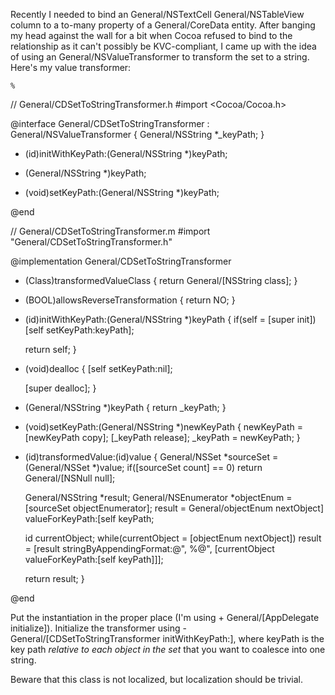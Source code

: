 Recently I needed to bind an General/NSTextCell General/NSTableView column to a to-many property of a General/CoreData entity.  After banging my head against the wall for a bit when Cocoa refused to bind to the relationship as it can't possibly be KVC-compliant, I came up with the idea of using an General/NSValueTransformer to transform the set to a string.  Here's my value transformer:

    %
// General/CDSetToStringTransformer.h
#import <Cocoa/Cocoa.h>

@interface General/CDSetToStringTransformer : General/NSValueTransformer
{
	General/NSString *_keyPath;
}

- (id)initWithKeyPath:(General/NSString *)keyPath;

- (General/NSString *)keyPath;
- (void)setKeyPath:(General/NSString *)keyPath;

@end

// General/CDSetToStringTransformer.m
#import "General/CDSetToStringTransformer.h"

@implementation General/CDSetToStringTransformer

+ (Class)transformedValueClass
{
	return General/[NSString class];
}

+ (BOOL)allowsReverseTransformation
{
	return NO;
}

- (id)initWithKeyPath:(General/NSString *)keyPath
{
	if(self = [super init])
		[self setKeyPath:keyPath];
	
	return self;
}

- (void)dealloc
{
	[self setKeyPath:nil];
	
	[super dealloc];
}

- (General/NSString *)keyPath
{
	return _keyPath;
}

- (void)setKeyPath:(General/NSString *)newKeyPath
{
	newKeyPath = [newKeyPath copy];
	[_keyPath release];
	_keyPath = newKeyPath;
}

- (id)transformedValue:(id)value
{
	General/NSSet *sourceSet = (General/NSSet *)value;
	if([sourceSet count] == 0)
		return General/[NSNull null];
	
	General/NSString *result;
	General/NSEnumerator *objectEnum = [sourceSet objectEnumerator];
	result = General/objectEnum nextObject] valueForKeyPath:[self keyPath;
	
	id currentObject;
	while(currentObject = [objectEnum nextObject])
		result = [result stringByAppendingFormat:@", %@", [currentObject valueForKeyPath:[self keyPath]]];
	
	return result;
}

@end


Put the instantiation in the proper place (I'm using     + General/[AppDelegate initialize]).  Initialize the transformer using     - General/[CDSetToStringTransformer initWithKeyPath:], where keyPath is the key path *relative to each object in the set* that you want to coalesce into one string.

Beware that this class is not localized, but localization should be trivial.